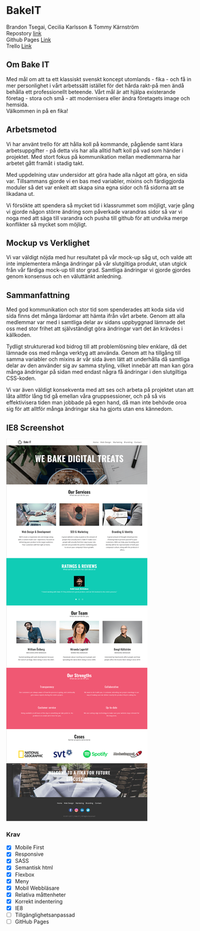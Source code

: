 # BakeIT
Brandon Tsegai, Cecilia Karlsson & Tommy Kärnström<br>
Repostory [link](https://github.com/tomkaar/BakeIT)<br>
Github Pages [Link](https://tomkaar.github.io/BakeIT/)<br>
Trello [Link](https://trello.com/b/I8tPOZPr/bakeit)


## Om Bake IT
Med mål om att ta ett klassiskt svenskt koncept utomlands - fika - och få in mer personlighet i vårt arbetssätt istället för det hårda rakt-på men ändå behålla ett professionellt beteende. Vårt mål är att hjälpa existerande företag - stora och små - att modernisera eller ändra företagets image och hemsida. <br>
Välkommen in på en fika!  

## Arbetsmetod
Vi har använt trello för att hålla koll på kommande, pågående samt klara arbetsuppgifter - på detta vis har alla alltid haft koll på vad som händer i projektet. Med stort fokus på kommunikation mellan medlemmarna har arbetet gått framåt i stadig takt.<br>

Med uppdelning utav undersidor att göra hade alla något att göra, en sida var. Tillsammans gjorde vi en bas med variabler, mixins och färdiggjorda moduler så det var enkelt att skapa sina egna sidor och få sidorna att se likadana ut. <br>

Vi försökte att spendera så mycket tid i klassrummet som möjligt, varje gång vi gjorde någon större ändring som påverkade varandras sidor så var vi noga med att säga till varandra och pusha till github för att undvika merge konflikter så mycket som möjligt.

## Mockup vs Verklighet
Vi var väldigt nöjda med hur resultatet på vår mock-up såg ut, och valde att inte implementera många ändringar på vår slutgiltiga produkt, utan utgick från vår färdiga mock-up till stor grad. Samtliga ändringar vi gjorde gjordes genom konsensus och en väluttänkt anledning.

## Sammanfattning
Med god kommunikation och stor tid som spenderades att koda sida vid sida finns det många lärdomar att hämta ifrån vårt arbete. Genom att alla medlemmar var med i samtliga delar av sidans uppbyggnad lämnade det oss med stor frihet att självständigt göra ändringar vart det än krävdes i källkoden. <br>

Tydligt strukturerad kod bidrog till att problemlösning blev enklare, då det lämnade oss med många verktyg att använda. Genom att ha tillgång till samma variabler och mixins är vår sida även lätt att underhålla då samtliga delar av den använder sig av samma styling, vilket innebär att man kan göra många ändringar på sidan med endast några få ändringar i den slutgiltiga CSS-koden.<br>

Vi var även väldigt konsekventa med att ses och arbeta på projektet utan att låta alltför lång tid gå emellan våra gruppsessioner, och på så vis effektivisera tiden man jobbade på egen hand, då man inte behövde oroa sig för att alltför många ändringar ska ha gjorts utan ens kännedom.

## IE8 Screenshot
![Bake IT IE8](./other/bakeitIE8.png)


### Krav
- [x] Mobile First
- [x] Responsive
- [x] SASS
- [x] Semantisk html
- [x] Flexbox
- [x] Meny
- [x] Mobil Webbläsare
- [x] Relativa måttenheter
- [x] Korrekt indentering
- [x] IE8
- [ ] Tillgänglighetsanpassad
- [ ] GitHub Pages
